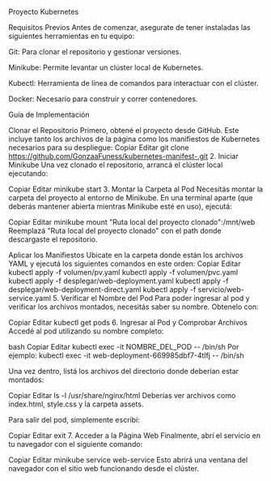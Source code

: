 Proyecto Kubernetes

Requisitos Previos Antes de comenzar, asegurate de tener instaladas las siguientes herramientas en tu equipo:

Git: Para clonar el repositorio y gestionar versiones.

Minikube: Permite levantar un clúster local de Kubernetes.

Kubectl: Herramienta de línea de comandos para interactuar con el clúster.

Docker: Necesario para construir y correr contenedores.

Guía de Implementación

Clonar el Repositorio Primero, obtené el proyecto desde GitHub. Este incluye tanto los archivos de la página como los manifiestos de Kubernetes necesarios para su despliegue:
Copiar Editar git clone https://github.com/GonzaaFuness/kubernetes-manifest-.git 2. Iniciar Minikube Una vez clonado el repositorio, arrancá el clúster local ejecutando:

Copiar Editar minikube start 3. Montar la Carpeta al Pod Necesitás montar la carpeta del proyecto al entorno de Minikube. En una terminal aparte (que deberás mantener abierta mientras Minikube esté en uso), ejecutá:

Copiar Editar minikube mount "Ruta local del proyecto clonado":/mnt/web Reemplazá "Ruta local del proyecto clonado" con el path donde descargaste el repositorio.

Aplicar los Manifiestos Ubicate en la carpeta donde están los archivos YAML y ejecutá los siguientes comandos en este orden:
Copiar Editar kubectl apply -f volumen/pv.yaml kubectl apply -f volumen/pvc.yaml kubectl apply -f desplegar/web-deployment.yaml kubectl apply -f desplegar/web-deployment-direct.yaml kubectl apply -f servicio/web-service.yaml 5. Verificar el Nombre del Pod Para poder ingresar al pod y verificar los archivos montados, necesitás saber su nombre. Obtenelo con:

Copiar Editar kubectl get pods 6. Ingresar al Pod y Comprobar Archivos Accedé al pod utilizando su nombre completo:

bash Copiar Editar kubectl exec -it NOMBRE_DEL_POD -- /bin/sh Por ejemplo: kubectl exec -it web-deployment-669985dbf7-4tlfj -- /bin/sh

Una vez dentro, listá los archivos del directorio donde deberían estar montados:

Copiar Editar ls -l /usr/share/nginx/html Deberías ver archivos como index.html, style.css y la carpeta assets.

Para salir del pod, simplemente escribí:

Copiar Editar exit 7. Acceder a la Página Web Finalmente, abrí el servicio en tu navegador con el siguiente comando:

Copiar Editar minikube service web-service Esto abrirá una ventana del navegador con el sitio web funcionando desde el clúster.

